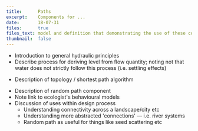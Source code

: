 ```yaml
---
title:      Paths
excerpt:    Components for ...
date:       18-07-31
files:      true
files_text: model and definition that demonstrating the use of these components
thumbnail:  false
---
```


- Introduction to general hydraulic principles
- Describe process for deriving level from flow quantity; noting not that water does not strictly follow this process (i.e. settling effects)

<!-- {% include elements/component.html title='ShortestPath' %} -->

- Description of topology / shortest path algorithm

<!-- {% include elements/component.html title='RandomPath' %} -->

- Description of random path component
- Note link to ecologist's behavioural models
- Discussion of uses within design process
    - Understanding connectivity across a landscape/city etc
    - Understanding more abstracted 'connections' — i.e. river systems
    - Random path as useful for things like seed scattering etc

